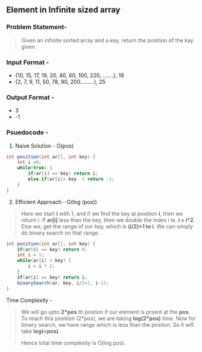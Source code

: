 ## Element in Infinite sized array

### Problem Statement-
> Given an infinite sorted array and a key, return the position of the kay given.

### Input Format - 
* {10, 15, 17, 19, 20, 40, 60, 100, 220,........}, 19
* {2, 7, 9, 11, 50, 78, 90, 200.........}, 25

### Output Format - 
* 3
* -1

### Psuedocode -
1. Naive Solution - O(pos)

```Java
int position(int ar[], int key) {
    int i =0;
    while(true) {
        if(ar[i] == key) return i;
        else if(ar[i]> key  ) return -1;
    }
}
```
2. Efficient Approach - O(log (pos))
> Here we start **i** with 1, and if we find the key at position **i**, then we return i. If **ar[i]** less than the key, then we double the index i ie. **i = i*2**. Else we, get the range of our key, which is **(i/2)+1 to i**. We can simply do binary search on that range.

```Java
int position(int ar[], int key) {
    if(ar[0] == key) return 0;
    int i = 1;
    while(ar[i] < key) {
        i = i * 2;
    }
    if(ar[i] == key) return i;
    binarySearch(ar, key, i/2+1, i-1);
}
```

Time Complexity -
> We will go upto **2*pos** th postion if our element is prsent at the **pos**. To reach this position (2\*pos), we are taking **log(2\*pos)** time. Now for binary search, we have range which is less than the positon. So it will take **log(<pos)**.

> Hence total time complexity is O(log pos).